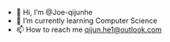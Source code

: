 - 👋 Hi, I’m @Joe-qijunhe
- 🌱 I’m currently learning Computer Science
- 📫 How to reach me qijun.he1@outlook.com

<!---
Joe-qijunhe/Joe-qijunhe is a ✨ special ✨ repository because its `README.md` (this file) appears on your GitHub profile.
You can click the Preview link to take a look at your changes.
--->
